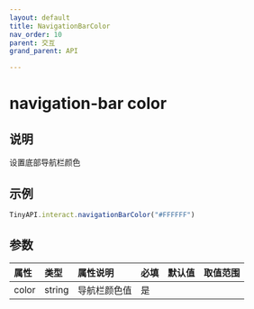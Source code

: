 ```yaml
---
layout: default
title: NavigationBarColor
nav_order: 10
parent: 交互
grand_parent: API

---
```


# navigation-bar color
## 说明
设置底部导航栏颜色

## 示例
```javascript
TinyAPI.interact.navigationBarColor("#FFFFFF")
```

## 参数

| 属性    | 类型     | 属性说明   | 必填  | 默认值 | 取值范围   |
|:------|:-------|:-------|:----|:----|:-------|
| color | string | 导航栏颜色值 | 是   |   |  |

